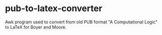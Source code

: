 pub-to-latex-converter
======================

Awk program used to convert from old PUB format "A Computational Logic" to LaTeX for Boyer and Moore.
